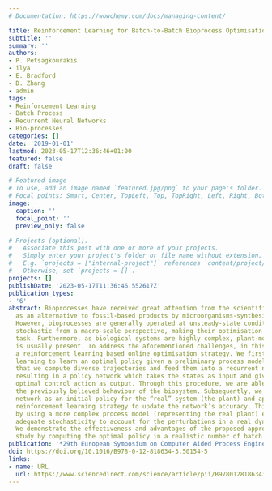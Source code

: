 ```yaml
---
# Documentation: https://wowchemy.com/docs/managing-content/

title: Reinforcement Learning for Batch-to-Batch Bioprocess Optimisation
subtitle: ''
summary: ''
authors:
- P. Petsagkourakis
- ilya
- E. Bradford
- D. Zhang
- admin
tags:
- Reinforcement Learning
- Batch Process
- Recurrent Neural Networks
- Bio-processes
categories: []
date: '2019-01-01'
lastmod: 2023-05-17T12:36:46+01:00
featured: false
draft: false

# Featured image
# To use, add an image named `featured.jpg/png` to your page's folder.
# Focal points: Smart, Center, TopLeft, Top, TopRight, Left, Right, BottomLeft, Bottom, BottomRight.
image:
  caption: ''
  focal_point: ''
  preview_only: false

# Projects (optional).
#   Associate this post with one or more of your projects.
#   Simply enter your project's folder or file name without extension.
#   E.g. `projects = ["internal-project"]` references `content/project/deep-learning/index.md`.
#   Otherwise, set `projects = []`.
projects: []
publishDate: '2023-05-17T11:36:46.552617Z'
publication_types:
- '6'
abstract: Bioprocesses have received great attention from the scientific community
  as an alternative to fossil-based products by microorganisms-synthesised counterparts.
  However, bioprocesses are generally operated at unsteady-state conditions and are
  stochastic from a macro-scale perspective, making their optimisation a challenging
  task. Furthermore, as biological systems are highly complex, plant-model mismatch
  is usually present. To address the aforementioned challenges, in this work, we propose
  a reinforcement learning based online optimisation strategy. We first use reinforcement
  learning to learn an optimal policy given a preliminary process model. This means
  that we compute diverse trajectories and feed them into a recurrent neural network,
  resulting in a policy network which takes the states as input and gives the next
  optimal control action as output. Through this procedure, we are able to capture
  the previously believed behaviour of the biosystem. Subsequently, we adopted this
  network as an initial policy for the “real” system (the plant) and apply a batch-to-batch
  reinforcement learning strategy to update the network’s accuracy. This is computed
  by using a more complex process model (representing the real plant) embedded with
  adequate stochasticity to account for the perturbations in a real dynamic bioprocess.
  We demonstrate the effectiveness and advantages of the proposed approach in a case
  study by computing the optimal policy in a realistic number of batch runs.
publication: '*29th European Symposium on Computer Aided Process Engineering*'
doi: https://doi.org/10.1016/B978-0-12-818634-3.50154-5
links:
- name: URL
  url: https://www.sciencedirect.com/science/article/pii/B9780128186343501545
---
```

